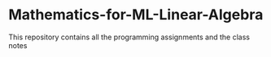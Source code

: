 # Mathematics-for-ML-Linear-Algebra

This repository contains all the programming assignments and the class notes

